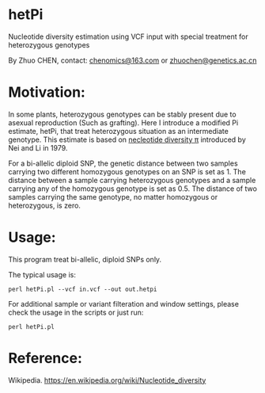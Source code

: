 # hetPi
Nucleotide diversity estimation using VCF input with special treatment for heterozygous genotypes

By Zhuo CHEN, contact: chenomics@163.com or zhuochen@genetics.ac.cn

# Motivation:

In some plants, heterozygous genotypes can be stably present due to asexual reproduction (Such as grafting). Here I introduce a modified Pi estimate, hetPi, that treat heterozygous situation as an intermediate genotype. This estimate is based on [necleotide diversity π](https://doi.org/10.1073/pnas.76.10.5269) introduced by Nei and Li in 1979.

For a bi-allelic diploid SNP, the genetic distance between two samples carrying two different homozygous genotypes on an SNP is set as 1. The distance between a sample carrying heterozygous genotypes and a sample carrying any of the homozygous genotype is set as 0.5. The distance of two samples carrying the same genotype, no matter homozygous or heterozygous, is zero.

# Usage:

This program treat bi-allelic, diploid SNPs only.

The typical usage is:

`perl hetPi.pl --vcf in.vcf --out out.hetpi`

For additional sample or variant filteration and window settings, please check the usage in the scripts or just run:

`perl hetPi.pl`

# Reference:

Wikipedia. https://en.wikipedia.org/wiki/Nucleotide_diversity
